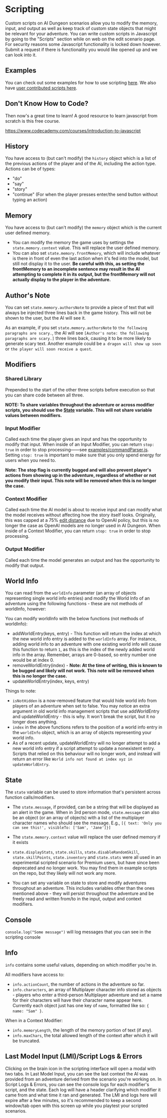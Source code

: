 # Scripting

Custom scripts on AI Dungeon scenarios allow you to modify the memory, input, and output as well as keep track of custom state objects that might be relevant for your adventure. You can write custom scripts in Javascript by going to the "Scripts" section while on web on the edit scenario page. For security reasons some Javascript functionality is locked down however. Submit a request if there is functionality you would like opened up and we can look into it.

## Examples 
You can check out some examples for how to use scripting [here](examples). We also have [user contributed scripts here](contributed).

## Don't Know How to Code?
Then now's a great time to learn! A good resource to learn javascript from scratch is this free course.

https://www.codecademy.com/courses/introduction-to-javascript

## History
You have access to (but can't modify) the `history` object which is a list of the previous actions of the player and of the AI, including the action type. Actions can be of types:
* "do"
* "say"
* "story"
* "continue" (For when the player presses enter/the send button without typing an action)

## Memory
You have access to (but can't modify) the `memory` object which is the current user defined memory.
* You can modify the memory the game uses by settings the `state.memory.context` value. This will replace the user defined memory.
* You can also set `state.memory.frontMemory`, which will include whatever is there in front of even the last action when it's fed into the model, but still not display it to the user. **Be careful with this, as setting the frontMemory to an incomplete sentence may result in the AI attempting to complete it in its output, but the frontMemory will not actually display to the player in the adventure.**

## Author's Note
You can set `state.memory.authorsNote` to provide a piece of text that will always be injected three lines back in the game history. This will not be shown to the user, but the AI will see it.

As an example, if you set `state.memory.authorsNote` to `the following paragraphs are scary.`, the AI will see `[Author's note: the following paragraphs are scary.]` three lines back, causing it to be more likely to generate scary text. Another example could be `a dragon will show up soon` or `the player will soon receive a quest`.

## Modifiers

### Shared Library
Prepended to the start of the other three scripts before execution so that you can share code between all three.

**NOTE: To share variables throughout the adventure or across modifier scripts, you should use the [State](https://github.com/latitudegames/Scripting#state) variable. This will not share variable values between modifiers.**

### Input Modifier
Called each time the player gives an input and has the opportunity to modify that input. When inside of an Input Modifier,
you can return `stop: true` in order to stop processing——see [examples/commandParser.js](examples/commandParser.js). Setting `stop: true` is important to make sure that you only spend energy for users when you need to.

**Note: The stop flag is currently bugged and will also prevent player's actions from showing up in the adventure, regardless of whether or not you modify their input. This note will be removed when this is no longer the case.**

### Context Modifier
Called each time the AI model is about to receive input and can modify what the model receives without affecting how the story itself looks. Originally, this was capped at a 75% [edit distance](https://en.wikipedia.org/wiki/Levenshtein_distance) due to OpenAI policy, but this is no longer the case as OpenAI models are no longer used in AI Dungeon.
When inside of a Context Modifier, you can return `stop: true` in order to stop processing.

### Output Modifier
Called each time the model generates an output and has the opportunity to modify that output. 

## World Info
You can read from the `worldInfo` parameter (an array of objects representing single world info entries) and modify the World Info of an adventure using the following functions - these are not methods of worldInfo, however:

You can modify worldInfo with the below functions (not methods of worldInfo):
* addWorldEntry(keys, entry) - This function will return the index at which the new world info entry is added to the `worldInfo` array. For instance, adding world info to an adventure with one existing world info will cause this function to return `1`, as this is the index of the newly added world info in the array. Remember, arrays are 0-based, so entry number one would be at index 0.
* removeWorldEntry(index) - **Note: At the time of writing, this is known to be bugged and likely will not work. This note will be removed when this is no longer the case.**
* updateWorldEntry(index, keys, entry)

Things to note:
* `isNotHidden` is a now-removed feature that would hide world info from players of an adventure when set to false. You may notice an extra argument in old world info management scripts that use addWorldEntry and updateWorldEntry - this is why. It won't break the script, but it no longer does anything.
* `index` in the above functions refers to the position of a world info entry in the `worldInfo` object, which is an array of objects representing your world info.
* As of a recent update, updateWorldEntry will no longer attempt to add a new world info entry if a script attempt to update a nonexistent entry. Scripts that relied on this behaviour will no longer work, and instead will return an error like `World info not found at index xyz in updateWorldEntry`.

## State
The `state` variable can be used to store information that's persistent across function calls/modifiers. 
* The `state.message`, if provided, can be a string that will be displayed as an alert in the game.
  When in 3rd person mode, `state.message` can also be an object (or an array of objects) with a list of the multiplayer character names
  who should see the message. E.g., `[{ text: 'Only you can see this!', visibleTo: ['Sam', 'Jane']}]`
* The `state.memory.context` value will replace the user defined memory if it exists
* `state.displayStats`, `state.skills`, `state.disableRandomSkill`, `state.skillPoints`, `state.inventory` and `state.stats` were all used in an experimental scripted scenario for Premium users, but have since been deprecated and no longer work. You may find them in example scripts on the repo, but they likely will not work any more.

* You can set any variable on state to store and modify adventures throughout an adventure. This includes variables other than the ones mentioned above - they will persist throughout the adventure and be freely read and written from/to in the input, output and context modifiers.

## Console
`console.log("Some message")` will log messages that you can see in the scripting console

## Info

`info` contains some useful values, depending on which modifier you're in.

All modifiers have access to:
- `info.actionCount`, the number of actions in the adventure so far.
- `info.characters`, an array of Multiplayer character info stored as objects - players who enter a third-person Multiplayer adventure and set a name for their characters will have their character name appear here. Currently each object just has one key of `name`, formatted like so: `{ name: "Sam" }`.

When in a Context Modifier:
- `info.memoryLength`, the length of the memory portion of text (if any).
- `info.maxChars`, the total allowed length of the context after which it will be truncated.

## Last Model Input (LMI)/Script Logs & Errors
Clicking on the brain icon in the scripting interface will open a modal with two tabs. In Last Model Input, you can see the last context the AI was provided from an adventure derived from the scenario you're working on. In Script Logs & Errors, you can see the console logs for each modifier's script, and the state. Each log will have a header clarifying which modifier it came from and what time it ran and generated. The LMI and logs here will expire after a few minutes, so it's recommended to keep a second window/tab open with this screen up while you playtest your scripted scenarios.
